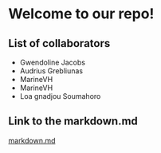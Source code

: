 Welcome to our repo!
====================

List of collaborators
--------------------

*   Gwendoline Jacobs
*   Audrius Grebliunas
*   MarineVH
*   MarineVH
*   Loa gnadjou Soumahoro

Link to the markdown.md
--------------------

[markdown.md](/markdown.md)
